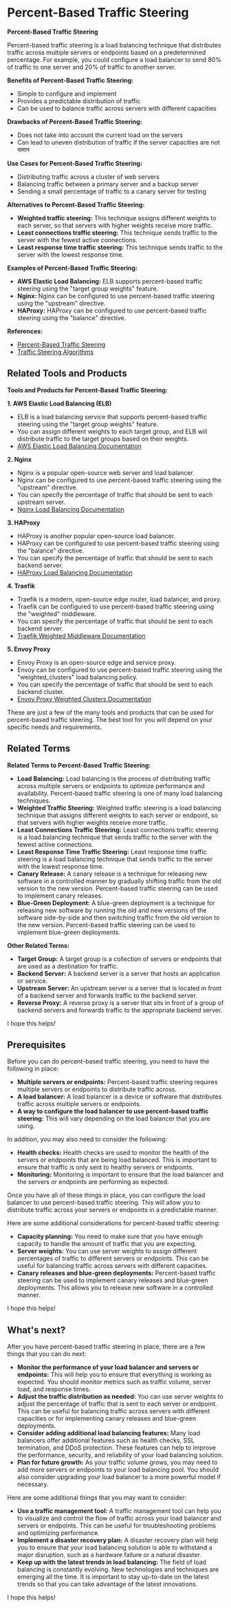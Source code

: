# Percent-Based Traffic Steering

**Percent-Based Traffic Steering**

Percent-based traffic steering is a load balancing technique that distributes traffic across multiple servers or endpoints based on a predetermined percentage. For example, you could configure a load balancer to send 80% of traffic to one server and 20% of traffic to another server.

**Benefits of Percent-Based Traffic Steering:**

* Simple to configure and implement
* Provides a predictable distribution of traffic
* Can be used to balance traffic across servers with different capacities

**Drawbacks of Percent-Based Traffic Steering:**

* Does not take into account the current load on the servers
* Can lead to uneven distribution of traffic if the server capacities are not समान

**Use Cases for Percent-Based Traffic Steering:**

* Distributing traffic across a cluster of web servers
* Balancing traffic between a primary server and a backup server
* Sending a small percentage of traffic to a canary server for testing

**Alternatives to Percent-Based Traffic Steering:**

* **Weighted traffic steering:** This technique assigns different weights to each server, so that servers with higher weights receive more traffic.
* **Least connections traffic steering:** This technique sends traffic to the server with the fewest active connections.
* **Least response time traffic steering:** This technique sends traffic to the server with the lowest response time.

**Examples of Percent-Based Traffic Steering:**

* **AWS Elastic Load Balancing:** ELB supports percent-based traffic steering using the "target group weights" feature.
* **Nginx:** Nginx can be configured to use percent-based traffic steering using the "upstream" directive.
* **HAProxy:** HAProxy can be configured to use percent-based traffic steering using the "balance" directive.

**References:**

* [Percent-Based Traffic Steering](https://www.nginx.com/blog/load-balancing-with-nginx-plus/)
* [Traffic Steering Algorithms](https://www.haproxy.org/blog/traffic-steering-algorithms/)

## Related Tools and Products

**Tools and Products for Percent-Based Traffic Steering:**

**1. AWS Elastic Load Balancing (ELB)**

* ELB is a load balancing service that supports percent-based traffic steering using the "target group weights" feature.
* You can assign different weights to each target group, and ELB will distribute traffic to the target groups based on their weights.
* [AWS Elastic Load Balancing Documentation](https://docs.aws.amazon.com/elasticloadbalancing/latest/userguide/)

**2. Nginx**

* Nginx is a popular open-source web server and load balancer.
* Nginx can be configured to use percent-based traffic steering using the "upstream" directive.
* You can specify the percentage of traffic that should be sent to each upstream server.
* [Nginx Load Balancing Documentation](https://nginx.org/en/docs/http/load_balancing.html)

**3. HAProxy**

* HAProxy is another popular open-source load balancer.
* HAProxy can be configured to use percent-based traffic steering using the "balance" directive.
* You can specify the percentage of traffic that should be sent to each backend server.
* [HAProxy Load Balancing Documentation](https://www.haproxy.org/docs/load-balancing/)

**4. Traefik**

* Traefik is a modern, open-source edge router, load balancer, and proxy.
* Traefik can be configured to use percent-based traffic steering using the "weighted" middleware.
* You can specify the percentage of traffic that should be sent to each backend server.
* [Traefik Weighted Middleware Documentation](https://doc.traefik.io/traefik/middlewares/weighted/)

**5. Envoy Proxy**

* Envoy Proxy is an open-source edge and service proxy.
* Envoy can be configured to use percent-based traffic steering using the "weighted_clusters" load balancing policy.
* You can specify the percentage of traffic that should be sent to each backend cluster.
* [Envoy Proxy Weighted Clusters Documentation](https://www.envoyproxy.io/docs/envoy/latest/configuration/http/http_filters/weighted_clusters_filter)

These are just a few of the many tools and products that can be used for percent-based traffic steering. The best tool for you will depend on your specific needs and requirements.

## Related Terms

**Related Terms to Percent-Based Traffic Steering:**

* **Load Balancing:** Load balancing is the process of distributing traffic across multiple servers or endpoints to optimize performance and availability. Percent-based traffic steering is one of many load balancing techniques.
* **Weighted Traffic Steering:** Weighted traffic steering is a load balancing technique that assigns different weights to each server or endpoint, so that servers with higher weights receive more traffic.
* **Least Connections Traffic Steering:** Least connections traffic steering is a load balancing technique that sends traffic to the server with the fewest active connections.
* **Least Response Time Traffic Steering:** Least response time traffic steering is a load balancing technique that sends traffic to the server with the lowest response time.
* **Canary Release:** A canary release is a technique for releasing new software in a controlled manner by gradually shifting traffic from the old version to the new version. Percent-based traffic steering can be used to implement canary releases.
* **Blue-Green Deployment:** A blue-green deployment is a technique for releasing new software by running the old and new versions of the software side-by-side and then switching traffic from the old version to the new version. Percent-based traffic steering can be used to implement blue-green deployments.

**Other Related Terms:**

* **Target Group:** A target group is a collection of servers or endpoints that are used as a destination for traffic.
* **Backend Server:** A backend server is a server that hosts an application or service.
* **Upstream Server:** An upstream server is a server that is located in front of a backend server and forwards traffic to the backend server.
* **Reverse Proxy:** A reverse proxy is a server that sits in front of a group of backend servers and forwards traffic to the appropriate backend server.

I hope this helps!

## Prerequisites

Before you can do percent-based traffic steering, you need to have the following in place:

* **Multiple servers or endpoints:** Percent-based traffic steering requires multiple servers or endpoints to distribute traffic across.
* **A load balancer:** A load balancer is a device or software that distributes traffic across multiple servers or endpoints.
* **A way to configure the load balancer to use percent-based traffic steering:** This will vary depending on the load balancer that you are using.

In addition, you may also need to consider the following:

* **Health checks:** Health checks are used to monitor the health of the servers or endpoints that are being load balanced. This is important to ensure that traffic is only sent to healthy servers or endpoints.
* **Monitoring:** Monitoring is important to ensure that the load balancer and the servers or endpoints are performing as expected.

Once you have all of these things in place, you can configure the load balancer to use percent-based traffic steering. This will allow you to distribute traffic across your servers or endpoints in a predictable manner.

Here are some additional considerations for percent-based traffic steering:

* **Capacity planning:** You need to make sure that you have enough capacity to handle the amount of traffic that you are expecting.
* **Server weights:** You can use server weights to assign different percentages of traffic to different servers or endpoints. This can be useful for balancing traffic across servers with different capacities.
* **Canary releases and blue-green deployments:** Percent-based traffic steering can be used to implement canary releases and blue-green deployments. This allows you to release new software in a controlled manner.

I hope this helps!

## What's next?

After you have percent-based traffic steering in place, there are a few things that you can do next:

* **Monitor the performance of your load balancer and servers or endpoints:** This will help you to ensure that everything is working as expected. You should monitor metrics such as traffic volume, server load, and response times.
* **Adjust the traffic distribution as needed:** You can use server weights to adjust the percentage of traffic that is sent to each server or endpoint. This can be useful for balancing traffic across servers with different capacities or for implementing canary releases and blue-green deployments.
* **Consider adding additional load balancing features:** Many load balancers offer additional features such as health checks, SSL termination, and DDoS protection. These features can help to improve the performance, security, and reliability of your load balancing solution.
* **Plan for future growth:** As your traffic volume grows, you may need to add more servers or endpoints to your load balancing pool. You should also consider upgrading your load balancer to a more powerful model if necessary.

Here are some additional things that you may want to consider:

* **Use a traffic management tool:** A traffic management tool can help you to visualize and control the flow of traffic across your load balancer and servers or endpoints. This can be useful for troubleshooting problems and optimizing performance.
* **Implement a disaster recovery plan:** A disaster recovery plan will help you to ensure that your load balancing solution is able to withstand a major disruption, such as a hardware failure or a natural disaster.
* **Keep up with the latest trends in load balancing:** The field of load balancing is constantly evolving. New technologies and techniques are emerging all the time. It is important to stay up-to-date on the latest trends so that you can take advantage of the latest innovations.

I hope this helps!
